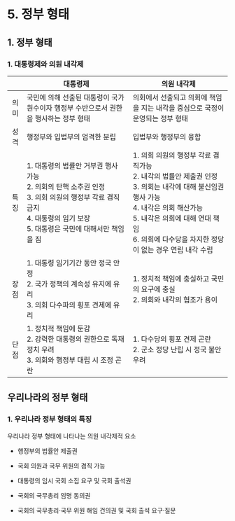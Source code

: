 # 5. 정부 형태

## 1. 정부 형태

### 1. 대통령제와 의원 내각제

|     | 대통령제                                                                                                               | 의원 내각제                                                                                                                                                     |
|:---:| ------------------------------------------------------------------------------------------------------------------ | ---------------------------------------------------------------------------------------------------------------------------------------------------------- |
| 의미  | 국민에 의해 선출된 대통령이 국가 원수이자 행정부 수반으로서 권한을 행사하는 정부 형태                                                                   | 의회에서 선출되고 의회에 책임을 지는 내각을 중심으로 국정이 운영되는 정부 형태                                                                                                               |
| 성격  | 행정부와 입법부의 엄격한 분립                                                                                                   | 입법부와 행정부의 융합                                                                                                                                               |
| 특징  | 1. 대통령의 법률안 거부권 행사 가능<br/>2. 의회의 탄핵 소추권 인정<br/>3. 의회 의원의 행정부 각료 겸직 금지<br/>4. 대통령의 임기 보장<br/>5. 대통령은 국민에 대해서만 책임을 짐 | 1. 의회 의원의 행정부 각료 겸직가능<br/>2. 내각의 법률안 제출권 인정<br/>3. 의회는 내각에 대해 불신임권 행사 가능<br/>4. 내각은 의회 해산가능<br/>5. 내각은 의회에 대해 연대 책임<br/>6. 의회에 다수당을 차지한 정당이 없는 경우 연립 내각 수립 |
| 장점  | 1. 대통령 임기기간 동안 정국 안정<br/>2. 국가 정책의 계속성 유지에 유리<br/>3. 의회 다수파의 횡포 견제에 유리                                             | 1. 정치적 책임에 충실하고 국민의 요구에 충실<br/>2. 의회와 내각의 협조가 용이                                                                                                           |
| 단점  | 1. 정치적 책임에 둔감<br/>2. 강력한 대통령의 권한으로 독재 정치 우려<br/>3. 의회와 행정부 대립 시 조정 곤란                                              | 1. 다수당의 횡포 견제 곤란<br/>2. 군소 정당 난립 시 정국 불안 우려                                                                                                                |

## 우리나라의 정부 형태

### 1. 우리나라 정부 형태의 특징

우리나라 정부 형태에 나타나는 의원 내각제적 요소

* 행정부의 법률안 제출권

* 국회 의원과 국무 위원의 겸직 가능

* 대통령의 임시 국회 소집 요구 및 국회 출석권

* 국회의 국무총리 임명 동의권

* 국회의 국무총리·국무 위원 해임 건의권 및 국회 출석 요구·질문
